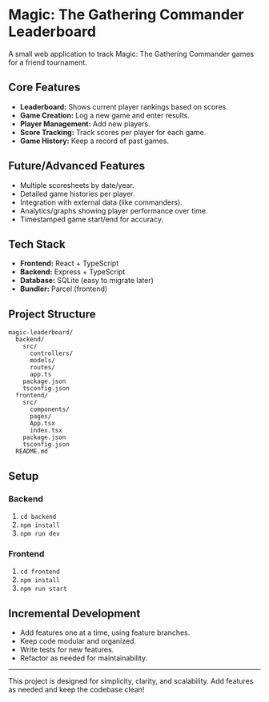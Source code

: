 # Magic: The Gathering Commander Leaderboard

A small web application to track Magic: The Gathering Commander games for a friend tournament.

## Core Features
- **Leaderboard:** Shows current player rankings based on scores.
- **Game Creation:** Log a new game and enter results.
- **Player Management:** Add new players.
- **Score Tracking:** Track scores per player for each game.
- **Game History:** Keep a record of past games.

## Future/Advanced Features
- Multiple scoresheets by date/year.
- Detailed game histories per player.
- Integration with external data (like commanders).
- Analytics/graphs showing player performance over time.
- Timestamped game start/end for accuracy.

## Tech Stack
- **Frontend:** React + TypeScript
- **Backend:** Express + TypeScript
- **Database:** SQLite (easy to migrate later)
- **Bundler:** Parcel (frontend)

## Project Structure
```
magic-leaderboard/
  backend/
    src/
      controllers/
      models/
      routes/
      app.ts
    package.json
    tsconfig.json
  frontend/
    src/
      components/
      pages/
      App.tsx
      index.tsx
    package.json
    tsconfig.json
  README.md
```

## Setup

### Backend
1. `cd backend`
2. `npm install`
3. `npm run dev`

### Frontend
1. `cd frontend`
2. `npm install`
3. `npm run start`

## Incremental Development
- Add features one at a time, using feature branches.
- Keep code modular and organized.
- Write tests for new features.
- Refactor as needed for maintainability.

---

This project is designed for simplicity, clarity, and scalability. Add features as needed and keep the codebase clean!
